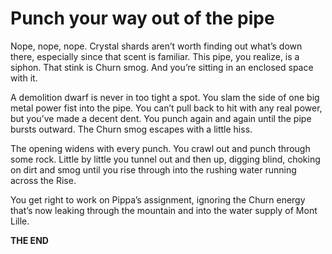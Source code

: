 # Punch your way out of the pipe

Nope, nope, nope. Crystal shards aren’t worth finding out what’s down there, especially since that scent is familiar. This pipe, you realize, is a siphon. That stink is Churn smog. And you’re sitting in an enclosed space with it.

A demolition dwarf is never in too tight a spot. You slam the side of one big metal power fist into the pipe. You can’t pull back to hit with any real power, but you’ve made a decent dent. You punch again and again until the pipe bursts outward. The Churn smog escapes with a little hiss.

The opening widens with every punch. You crawl out and punch through some rock. Little by little you tunnel out and then up, digging blind, choking on dirt and smog until you rise through into the rushing water running across the Rise.

You get right to work on Pippa’s assignment, ignoring the Churn energy that’s now leaking through the mountain and into the water supply of Mont Lille.

**THE END**

